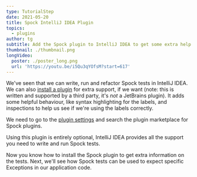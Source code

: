 ```yaml
---
type: TutorialStep
date: 2021-05-20
title: Spock IntelliJ IDEA Plugin
topics:
  - plugins
author: tg
subtitle: Add the Spock plugin to IntelliJ IDEA to get some extra help in the IDE.
thumbnail: ./thumbnail.png
longVideo:
  poster: ./poster_long.png
  url: 'https://youtu.be/i5Qu3qYOfsM?start=617'
---
```

We've seen that we can write, run and refactor Spock tests in IntelliJ IDEA. We can also [install a plugin](https://plugins.jetbrains.com/plugin/7114-spock-framework-enhancements) for extra support, if we want (note: this is written and supported by a third party, it's _not_ a JetBrains plugin). It adds some helpful behaviour, like syntax highlighting for the labels, and inspections to help us see if we're using the labels correctly.

We need to go to the [plugin settings](https://www.jetbrains.com/help/idea/managing-plugins.html) and search the plugin marketplace for Spock plugins.

Using this plugin is entirely optional, IntelliJ IDEA provides all the support you need to write and run Spock tests.

Now you know how to install the Spock plugin to get extra information on the tests. Next, we'll see how Spock tests can be used to expect specific Exceptions in our application code.

